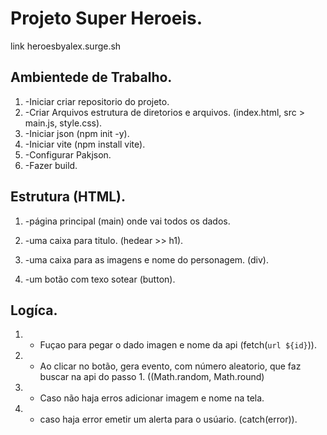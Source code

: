 # Projeto Super Heroeis.
link heroesbyalex.surge.sh
## Ambientede de Trabalho.

1. -Iniciar criar repositorio do projeto. 
2. -Criar Arquivos estrutura de diretorios e arquivos. (index.html, src > main.js, style.css).
3. -Iniciar json (npm init -y).
4. -Iniciar vite (npm install vite).
5. -Configurar Pakjson.
6. -Fazer build.


## Estrutura (HTML).

1. -página principal (main) onde vai todos os dados.

2. -uma caixa para titulo. (hedear >> h1).

3. -uma caixa para as imagens e nome do personagem. (div).

4. -um botão com texo sotear (button).


## Logíca.

1. - Fuçao para pegar o dado imagen e nome da api (fetch(`url ${id}`)).

2. - Ao clicar no botão, gera evento, com número aleatorio, que faz buscar na api do passo 1. ((Math.random, Math.round)

3. - Caso não haja erros adicionar imagem e nome na tela.

4. - caso haja error emetir um alerta para o usúario. (catch(error)).